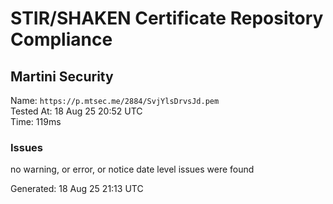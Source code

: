 # STIR/SHAKEN Certificate Repository Compliance

## Martini Security

Name: `https://p.mtsec.me/2884/SvjYlsDrvsJd.pem`\
Tested At: 18 Aug 25 20:52 UTC\
Time: 119ms

### Issues

no warning, or error, or notice date level issues were found

Generated: 18 Aug 25 21:13 UTC